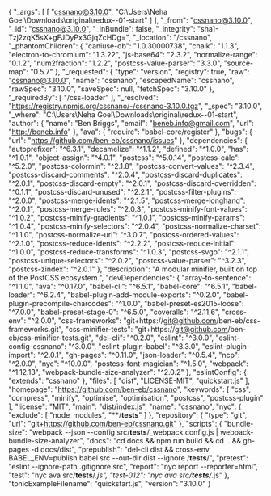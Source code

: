 {
  "_args": [
    [
      "cssnano@3.10.0",
      "C:\\Users\\Neha Goel\\Downloads\\original\\redux--01-start"
    ]
  ],
  "_from": "cssnano@3.10.0",
  "_id": "cssnano@3.10.0",
  "_inBundle": false,
  "_integrity": "sha1-Tzj2zqK5sX+gFJDyPx3GjqZcHDg=",
  "_location": "/cssnano",
  "_phantomChildren": {
    "caniuse-db": "1.0.30000738",
    "chalk": "1.1.3",
    "electron-to-chromium": "1.3.22",
    "js-base64": "2.3.2",
    "normalize-range": "0.1.2",
    "num2fraction": "1.2.2",
    "postcss-value-parser": "3.3.0",
    "source-map": "0.5.7"
  },
  "_requested": {
    "type": "version",
    "registry": true,
    "raw": "cssnano@3.10.0",
    "name": "cssnano",
    "escapedName": "cssnano",
    "rawSpec": "3.10.0",
    "saveSpec": null,
    "fetchSpec": "3.10.0"
  },
  "_requiredBy": [
    "/css-loader"
  ],
  "_resolved": "https://registry.npmjs.org/cssnano/-/cssnano-3.10.0.tgz",
  "_spec": "3.10.0",
  "_where": "C:\\Users\\Neha Goel\\Downloads\\original\\redux--01-start",
  "author": {
    "name": "Ben Briggs",
    "email": "beneb.info@gmail.com",
    "url": "http://beneb.info"
  },
  "ava": {
    "require": "babel-core/register"
  },
  "bugs": {
    "url": "https://github.com/ben-eb/cssnano/issues"
  },
  "dependencies": {
    "autoprefixer": "^6.3.1",
    "decamelize": "^1.1.2",
    "defined": "^1.0.0",
    "has": "^1.0.1",
    "object-assign": "^4.0.1",
    "postcss": "^5.0.14",
    "postcss-calc": "^5.2.0",
    "postcss-colormin": "^2.1.8",
    "postcss-convert-values": "^2.3.4",
    "postcss-discard-comments": "^2.0.4",
    "postcss-discard-duplicates": "^2.0.1",
    "postcss-discard-empty": "^2.0.1",
    "postcss-discard-overridden": "^0.1.1",
    "postcss-discard-unused": "^2.2.1",
    "postcss-filter-plugins": "^2.0.0",
    "postcss-merge-idents": "^2.1.5",
    "postcss-merge-longhand": "^2.0.1",
    "postcss-merge-rules": "^2.0.3",
    "postcss-minify-font-values": "^1.0.2",
    "postcss-minify-gradients": "^1.0.1",
    "postcss-minify-params": "^1.0.4",
    "postcss-minify-selectors": "^2.0.4",
    "postcss-normalize-charset": "^1.1.0",
    "postcss-normalize-url": "^3.0.7",
    "postcss-ordered-values": "^2.1.0",
    "postcss-reduce-idents": "^2.2.2",
    "postcss-reduce-initial": "^1.0.0",
    "postcss-reduce-transforms": "^1.0.3",
    "postcss-svgo": "^2.1.1",
    "postcss-unique-selectors": "^2.0.2",
    "postcss-value-parser": "^3.2.3",
    "postcss-zindex": "^2.0.1"
  },
  "description": "A modular minifier, built on top of the PostCSS ecosystem.",
  "devDependencies": {
    "array-to-sentence": "^1.1.0",
    "ava": "^0.17.0",
    "babel-cli": "^6.5.1",
    "babel-core": "^6.5.1",
    "babel-loader": "^6.2.4",
    "babel-plugin-add-module-exports": "^0.2.0",
    "babel-plugin-precompile-charcodes": "^1.0.0",
    "babel-preset-es2015-loose": "^7.0.0",
    "babel-preset-stage-0": "^6.5.0",
    "coveralls": "^2.11.6",
    "cross-env": "^2.0.0",
    "css-frameworks": "git+https://git@github.com/ben-eb/css-frameworks.git",
    "css-minifier-tests": "git+https://git@github.com/ben-eb/css-minifier-tests.git",
    "del-cli": "^0.2.0",
    "eslint": "^3.0.0",
    "eslint-config-cssnano": "^3.0.0",
    "eslint-plugin-babel": "^3.3.0",
    "eslint-plugin-import": "^2.0.1",
    "gh-pages": "^0.11.0",
    "json-loader": "^0.5.4",
    "ncp": "^2.0.0",
    "nyc": "^10.0.0",
    "postcss-font-magician": "^1.5.0",
    "webpack": "^1.12.13",
    "webpack-bundle-size-analyzer": "^2.0.2"
  },
  "eslintConfig": {
    "extends": "cssnano"
  },
  "files": [
    "dist",
    "LICENSE-MIT",
    "quickstart.js"
  ],
  "homepage": "https://github.com/ben-eb/cssnano",
  "keywords": [
    "css",
    "compress",
    "minify",
    "optimise",
    "optimisation",
    "postcss",
    "postcss-plugin"
  ],
  "license": "MIT",
  "main": "dist/index.js",
  "name": "cssnano",
  "nyc": {
    "exclude": [
      "node_modules",
      "**/__tests__"
    ]
  },
  "repository": {
    "type": "git",
    "url": "git+https://github.com/ben-eb/cssnano.git"
  },
  "scripts": {
    "bundle-size": "webpack --json --config src/__tests__/_webpack.config.js | webpack-bundle-size-analyzer",
    "docs": "cd docs && npm run build && cd .. && gh-pages -d docs/dist",
    "prepublish": "del-cli dist && cross-env BABEL_ENV=publish babel src --out-dir dist --ignore /__tests__/",
    "pretest": "eslint --ignore-path .gitignore src",
    "report": "nyc report --reporter=html",
    "test": "nyc ava src/__tests__/*.js",
    "test-012": "nyc ava src/__tests__/*.js"
  },
  "tonicExampleFilename": "quickstart.js",
  "version": "3.10.0"
}
